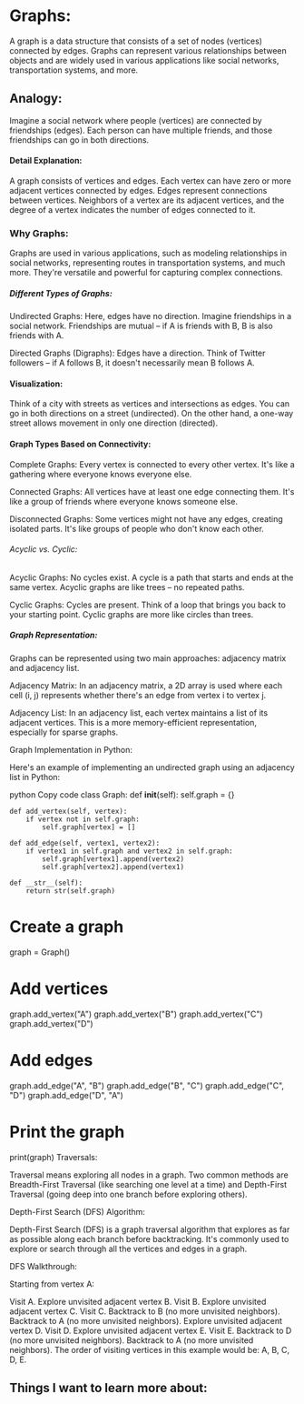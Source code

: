 # Graphs:

A graph is a data structure that consists of a set of nodes (vertices) connected by edges. Graphs can represent various relationships between objects and are widely used in various applications like social networks, transportation systems, and more.

## Analogy:

Imagine a social network where people (vertices) are connected by friendships (edges). Each person can have multiple friends, and those friendships can go in both directions.

#### Detail Explanation:

A graph consists of vertices and edges. Each vertex can have zero or more adjacent vertices connected by edges. Edges represent connections between vertices. Neighbors of a vertex are its adjacent vertices, and the degree of a vertex indicates the number of edges connected to it.

### Why Graphs:

Graphs are used in various applications, such as modeling relationships in social networks, representing routes in transportation systems, and much more. They're versatile and powerful for capturing complex connections.

##### Different Types of Graphs:

Undirected Graphs: Here, edges have no direction. Imagine friendships in a social network. Friendships are mutual – if A is friends with B, B is also friends with A.

Directed Graphs (Digraphs): Edges have a direction. Think of Twitter followers – if A follows B, it doesn't necessarily mean B follows A.

#### Visualization:

Think of a city with streets as vertices and intersections as edges. You can go in both directions on a street (undirected). On the other hand, a one-way street allows movement in only one direction (directed).

#### Graph Types Based on Connectivity:

Complete Graphs: Every vertex is connected to every other vertex. It's like a gathering where everyone knows everyone else.

Connected Graphs: All vertices have at least one edge connecting them. It's like a group of friends where everyone knows someone else.

Disconnected Graphs: Some vertices might not have any edges, creating isolated parts. It's like groups of people who don't know each other.

###### Acyclic vs. Cyclic:

Acyclic Graphs: No cycles exist. A cycle is a path that starts and ends at the same vertex. Acyclic graphs are like trees – no repeated paths.

Cyclic Graphs: Cycles are present. Think of a loop that brings you back to your starting point. Cyclic graphs are more like circles than trees.

##### Graph Representation:

Graphs can be represented using two main approaches: adjacency matrix and adjacency list.

Adjacency Matrix: In an adjacency matrix, a 2D array is used where each cell (i, j) represents whether there's an edge from vertex i to vertex j.

Adjacency List: In an adjacency list, each vertex maintains a list of its adjacent vertices. This is a more memory-efficient representation, especially for sparse graphs.

Graph Implementation in Python:

Here's an example of implementing an undirected graph using an adjacency list in Python:

python
Copy code
class Graph:
    def __init__(self):
        self.graph = {}

    def add_vertex(self, vertex):
        if vertex not in self.graph:
            self.graph[vertex] = []

    def add_edge(self, vertex1, vertex2):
        if vertex1 in self.graph and vertex2 in self.graph:
            self.graph[vertex1].append(vertex2)
            self.graph[vertex2].append(vertex1)

    def __str__(self):
        return str(self.graph)

# Create a graph
graph = Graph()

# Add vertices
graph.add_vertex("A")
graph.add_vertex("B")
graph.add_vertex("C")
graph.add_vertex("D")

# Add edges
graph.add_edge("A", "B")
graph.add_edge("B", "C")
graph.add_edge("C", "D")
graph.add_edge("D", "A")

# Print the graph
print(graph)
Traversals:

Traversal means exploring all nodes in a graph. Two common methods are Breadth-First Traversal (like searching one level at a time) and Depth-First Traversal (going deep into one branch before exploring others).

Depth-First Search (DFS) Algorithm:

Depth-First Search (DFS) is a graph traversal algorithm that explores as far as possible along each branch before backtracking. It's commonly used to explore or search through all the vertices and edges in a graph.

DFS Walkthrough:

Starting from vertex A:

Visit A.
Explore unvisited adjacent vertex B.
Visit B.
Explore unvisited adjacent vertex C.
Visit C.
Backtrack to B (no more unvisited neighbors).
Backtrack to A (no more unvisited neighbors).
Explore unvisited adjacent vertex D.
Visit D.
Explore unvisited adjacent vertex E.
Visit E.
Backtrack to D (no more unvisited neighbors).
Backtrack to A (no more unvisited neighbors).
The order of visiting vertices in this example would be: A, B, C, D, E.

## Things I want to learn more about: